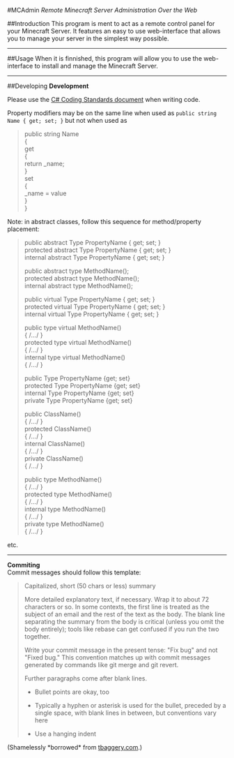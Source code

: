 #MCAdmin
*Remote Minecraft Server Administration Over the Web*

##Introduction
This program is ment to act as a remote control panel for your Minecraft Server.  It features an easy to use web-interface that allows you to manage your server in the simplest way possible.

----------

##Usage
When it is finnished, this program will allow you to use the web-interface to install and manage the Minecraft Server.

----------

##Developing
**Development** 
 
Please use the [C# Coding Standards document](http://weblogs.asp.net/lhunt/attachment/591275.ashx "") when writing code.  

Property modifiers may be on the same line when used as `public string Name { get; set; }` 
but not when used as  
> public string Name  
> {  
>     get  
>     {  
>         return _name;  
>     }  
>     set  
>     {  
>         _name = value  
>     }  
> }

Note: in abstract classes, follow this sequence for method/property placement:  

> public abstract Type PropertyName { get; set; }   
> protected abstract Type PropertyName { get; set; }  
> internal abstract Type PropertyName { get; set; }  
> 
> public abstract type MethodName();  
> protected abstract type MethodName();  
> internal abstract type MethodName(); 
> 
> public virtual Type PropertyName { get; set; }  
> protected virtual Type PropertyName { get; set; }    
> internal virtual Type PropertyName { get; set; }  
> 
> public type virtual MethodName()  
> { /*...*/ }  
> protected type virtual MethodName()  
> { /*...*/ }  
> internal type virtual MethodName()  
> { /*...*/ } 
>  
> public Type PropertyName {get; set}  
> protected Type PropertyName {get; set}  
> internal Type PropertyName {get; set}  
> private Type PropertyName {get; set}  
> 
> public ClassName()  
> { /*...*/ }  
> protected ClassName()  
> { /*...*/ }  
> internal ClassName()  
> { /*...*/ }  
> private ClassName()  
> { /*...*/ }
> 
> public type MethodName()  
> { /*...*/ }  
> protected type MethodName()  
> { /*...*/ }  
> internal type MethodName()  
> { /*...*/ }  
> private type MethodName()  
> { /*...*/ }  

etc.

----------

**Commiting**  
Commit messages should follow this template:
> Capitalized, short (50 chars or less) summary
> 
> More detailed explanatory text, if necessary.  Wrap it to about 72
> characters or so.  In some contexts, the first line is treated as the
> subject of an email and the rest of the text as the body.  The blank
> line separating the summary from the body is critical (unless you omit
> the body entirely); tools like rebase can get confused if you run the
> two together.
> 
> Write your commit message in the present tense: "Fix bug" and not "Fixed
> bug."  This convention matches up with commit messages generated by
> commands like git merge and git revert.
> 
> Further paragraphs come after blank lines.
> 
> - Bullet points are okay, too
> 
> - Typically a hyphen or asterisk is used for the bullet, preceded by a
>   single space, with blank lines in between, but conventions vary here
> 
> - Use a hanging indent

(Shamelessly \*borrowed\* from [tbaggery.com](http://tbaggery.com/2008/04/19/a-note-about-git-commit-messages.html).)